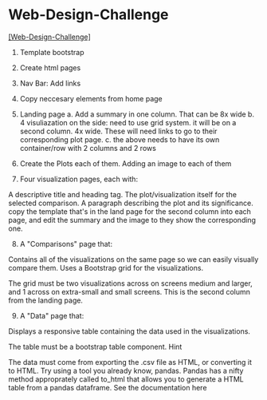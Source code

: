 # Web-Design-Challenge
<a href="https://etrejo23.github.io/Web-Design-Challenge/src/templates/index.html">[Web-Design-Challenge]</a>
1. Template bootstrap
2. Create html pages
3. Nav Bar: Add links
4. Copy neccesary elements from home page
5. Landing page
    a. Add a summary in one column. That can be 8x wide
    b. 4 visuliazation on the side: need to use grid system. it will be on a second column. 4x wide. These will need links to go to their corresponding plot page.
    c. the above needs to have its own container/row with 2 columns and 2 rows
6. Create the Plots each of them. Adding an image to each of them

7. Four visualization pages, each with:

A descriptive title and heading tag.
The plot/visualization itself for the selected comparison.
A paragraph describing the plot and its significance.
copy the template that's in the land page for the second column into each page, and edit the summary and the image to they show the corresponding one.


8. A "Comparisons" page that:

Contains all of the visualizations on the same page so we can easily visually compare them.
Uses a Bootstrap grid for the visualizations.

The grid must be two visualizations across on screens medium and larger, and 1 across on extra-small and small screens. This is the second column from the landing page.




9. A "Data" page that:

Displays a responsive table containing the data used in the visualizations.

The table must be a bootstrap table component. Hint

The data must come from exporting the .csv file as HTML, or converting it to HTML. Try using a tool you already know, pandas. Pandas has a nifty method approprately called to_html that allows you to generate a HTML table from a pandas dataframe. See the documentation here